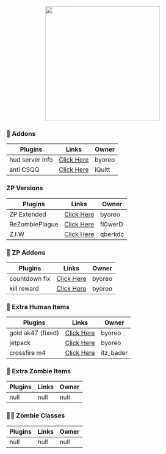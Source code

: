 
<div align="center">
  <img height="300" src="https://i.imgur.com/NEe3fr9.png"  />
</div>

###

### 🧩 Addons
Plugins  | Links | Owner
------------- | ------------- | ------------- |
hud server info | [Click Here](https://github.com/byoreo/hud-server-info) | byoreo
anti CSQQ | [Click Here](https://github.com/iQuitt/anti-csqq) | iQuitt

### ZP Versions
Plugins  | Links | Owner
------------- | ------------- | ------------- |
ZP Extended | [Click Here](https://github.com/byoreo/zp43ext) | byoreo
ReZombiePlague | [Click Here](https://github.com/fl0werD/ReZombiePlague) | fl0werD
Z.I.W | [Click Here](https://github.com/qberkdc/Z.I.W) | qberkdc

### 🧩 ZP Addons
Plugins  | Links | Owner
------------- | ------------- | ------------- |
countdown fix | [Click Here](https://github.com/byoreo/zp-countdown-fix) | byoreo
kill reward | [Click Here](https://github.com/byoreo/zp_kill_reward) | byoreo

### 🔨 Extra Human Items
Plugins | Links | Owner
------------- | ------------- | ------------- |
gold ak47 (fixed) | [Click Here](https://github.com/byoreo/zp_extra_goldak) | byoreo 
jetpack | [Click Here](https://github.com/byoreo/zp_extra_jetpack) | byoreo 
crossfire m4 | [Click Here](https://github.com/byoreo/zp_extra_cross_m4a1) | itz_bader

### 🔨 Extra Zombie Items
Plugins | Links | Owner
------------- | ------------- | ------------- |
null | null | null |

### 🧟‍♂️ Zombie Classes
Plugins | Links | Owner
------------- | ------------- | ------------- |
null | null | null |
